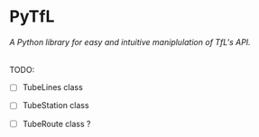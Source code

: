 # PyTfL

###### A Python library for easy and intuitive maniplulation of TfL's API.

TODO:

- [ ] TubeLines class
- [ ] TubeStation class
- [ ] TubeRoute class ?

